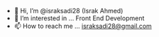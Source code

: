- 👋 Hi, I’m @israksadi28 (Israk Ahmed)
- 👀 I’m interested in ... Front End Development
- 📫 How to reach me ... israksadi28@gmail.com

<!---
israksadi28/israksadi28 is a ✨ special ✨ repository because its `README.md` (this file) appears on your GitHub profile.
You can click the Preview link to take a look at your changes.
--->
